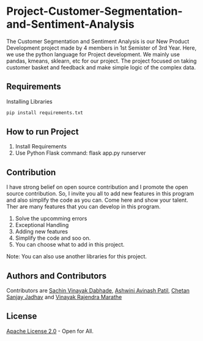 # Project-Customer-Segmentation-and-Sentiment-Analysis
The Customer Segmentation and Sentiment Analysis is our New Product Development project made by 4 members in 1st Semister of 3rd Year. Here, we use the python language for Project development. We mainly use pandas, kmeans, sklearn, etc for our project. The project focused on taking customer basket and feedback and make simple logic of the complex data.

## Requirements
Installing Libraries
```bash
pip install requirements.txt
```

## How to run Project
1. Install Requirements
2. Use Python Flask command: flask app.py runserver

## Contribution
I have strong belief on open source contribution and I promote the open source contribution. So, I invite you all to add new features in this program and also simplify the code as you can. Come here and show your talent. Ther are many features that you can develop in this program.

1. Solve the upcomming errors
2. Exceptional Handling
3. Adding new features
4. Simplify the code and soo on.
5. You can choose what to add in this project. 

Note: You can also use another libraries for this project.

## Authors and Contributors
Contributors are [Sachin Vinayak Dabhade](https://github.com/SachinDabhade), [Ashwini Avinash Patil](https://github.com/Ashwini-05), [Chetan Sanjay Jadhav]() and [Vinayak Rajendra Marathe]()

## License
[Apache License 2.0](https://choosealicense.com/licenses/apache-2.0/) - Open for All.
